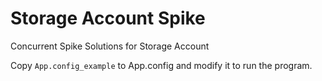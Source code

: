 # Storage Account Spike
Concurrent Spike Solutions for Storage Account

Copy `App.config_example` to App.config and modify it to run the program. 

